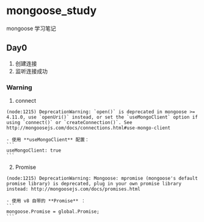 # mongoose_study

mongoose 学习笔记


## Day0

1. 创建连接
2. 监听连接成功

### Warning
1. connect
```
(node:1215) DeprecationWarning: `open()` is deprecated in mongoose >= 4.11.0, use `openUri()` instead, or set the `useMongoClient` option if using `connect()` or `createConnection()`. See http://mongoosejs.com/docs/connections.html#use-mongo-client
```
	- 使用 **useMongoClient** 配置：
	```
	useMongoClient: true
	```
2. Promise 
```
(node:1215) DeprecationWarning: Mongoose: mpromise (mongoose's default promise library) is deprecated, plug in your own promise library instead: http://mongoosejs.com/docs/promises.html
```
	- 使用 v8 自带的 **Promise** ：
	```
	mongoose.Promise = global.Promise;
	```
